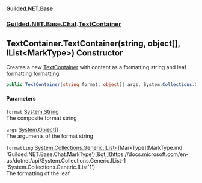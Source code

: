 #### [Guilded.NET.Base](Guilded_NET_Base.md 'Guilded.NET.Base')
### [Guilded.NET.Base.Chat](Guilded_NET_Base.md#Guilded_NET_Base_Chat 'Guilded.NET.Base.Chat').[TextContainer](TextContainer.md 'Guilded.NET.Base.Chat.TextContainer')
## TextContainer.TextContainer(string, object[], IList&lt;MarkType&gt;) Constructor
Creates a new [TextContainer](TextContainer.md 'Guilded.NET.Base.Chat.TextContainer') with content as a formatting string and leaf formatting [formatting](TextContainer_TextContainer(string_object___IList_MarkType_).md#Guilded_NET_Base_Chat_TextContainer_TextContainer(string_object___System_Collections_Generic_IList_Guilded_NET_Base_Chat_MarkType_)_formatting 'Guilded.NET.Base.Chat.TextContainer.TextContainer(string, object[], System.Collections.Generic.IList&lt;Guilded.NET.Base.Chat.MarkType&gt;).formatting').  
```csharp
public TextContainer(string format, object[] args, System.Collections.Generic.IList<Guilded.NET.Base.Chat.MarkType> formatting);
```
#### Parameters
<a name='Guilded_NET_Base_Chat_TextContainer_TextContainer(string_object___System_Collections_Generic_IList_Guilded_NET_Base_Chat_MarkType_)_format'></a>
`format` [System.String](https://docs.microsoft.com/en-us/dotnet/api/System.String 'System.String')  
The composite format string
  
<a name='Guilded_NET_Base_Chat_TextContainer_TextContainer(string_object___System_Collections_Generic_IList_Guilded_NET_Base_Chat_MarkType_)_args'></a>
`args` [System.Object](https://docs.microsoft.com/en-us/dotnet/api/System.Object 'System.Object')[[]](https://docs.microsoft.com/en-us/dotnet/api/System.Array 'System.Array')  
The arguments of the format string
  
<a name='Guilded_NET_Base_Chat_TextContainer_TextContainer(string_object___System_Collections_Generic_IList_Guilded_NET_Base_Chat_MarkType_)_formatting'></a>
`formatting` [System.Collections.Generic.IList&lt;](https://docs.microsoft.com/en-us/dotnet/api/System.Collections.Generic.IList-1 'System.Collections.Generic.IList`1')[MarkType](MarkType.md 'Guilded.NET.Base.Chat.MarkType')[&gt;](https://docs.microsoft.com/en-us/dotnet/api/System.Collections.Generic.IList-1 'System.Collections.Generic.IList`1')  
The formatting of the leaf
  
